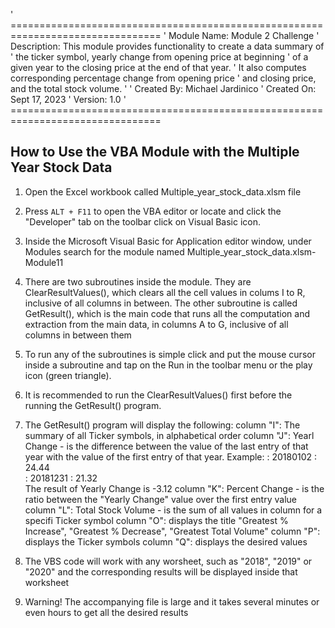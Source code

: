 ' ================================================================================
' Module Name: Module 2 Challenge
' Description: This module provides functionality to create a data summary of
'              the ticker symbol, yearly change from opening price at beginning
'              of a given year to the closing price at the end of that year.
'              It also computes corresponding percentage change from opening price
'              and closing price, and the total stock volume.
'
' Created By: Michael Jardinico
' Created On: Sept 17, 2023
' Version: 1.0
' ================================================================================

## How to Use the VBA Module with the Multiple Year Stock Data

1. Open the Excel workbook called Multiple_year_stock_data.xlsm file
2. Press `ALT + F11` to open the VBA editor or locate and click the "Developer" tab on the toolbar
   click on Visual Basic icon. 
3. Inside the Microsoft Visual Basic for Application editor window, under Modules search for the module named Multiple_year_stock_data.xlsm-Module11
3. There are two subroutines inside the module. They are ClearResultValues(), which clears all the 
   cell values in colums I to R, inclusive of all columns in between. The other subroutine is called GetResult(), which is the main code that runs all the 
   computation and extraction from the main data, in columns A to G, inclusive of all columns in between them
4. To run any of the subroutines is simple click and put the mouse cursor inside a subroutine and tap on the Run in the toolbar menu or the play icon (green triangle).
5. It is recommended to run the ClearResultValues() first before the running the GetResult() program.
6. The GetResult() program will display the following:
   column "I": The summary of all Ticker symbols, in alphabetical order
   column "J": Yearl Change - is the difference between the <close> value of the last entry <date> 
               of that year with the <open> value of the first entry <date> of that year. 
               Example: 
               <date>: 20180102  <open>: 24.44   
               <date>: 20181231  <close>: 21.32                              
                              The result of Yearly Change is -3.12
   column "K": Percent Change - is the ratio between the "Yearly Change" value over the first entry <date> <open> value 
   column "L": Total Stock Volume - is the sum of all values in <vol> column for a specifi Ticker symbol
   column "O": displays the title "Greatest % Increase", "Greatest % Decrease", "Greatest Total Volume"
   column "P": displays the Ticker symbols
   column "Q": displays the desired values

6. The VBS code will work with any worsheet, such as "2018", "2019" or "2020" and the corresponding results will be displayed inside that worksheet                             
7. Warning! The accompanying file is large and it takes several minutes or even hours to get all the desired results